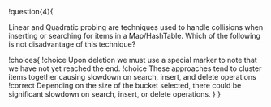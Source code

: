 !question{4}{

Linear and Quadratic probing are techniques used to handle collisions when inserting or searching for items in a Map/HashTable. Which of the following is not disadvantage of this technique?

!choices{
 !choice Upon deletion we must use a special marker to note that we have not yet reached the end.
 !choice These approaches tend to cluster items together causing slowdown on search, insert, and delete operations
 !correct Depending on the size of the bucket selected, there could be significant slowdown on search, insert, or delete operations.
}
}
